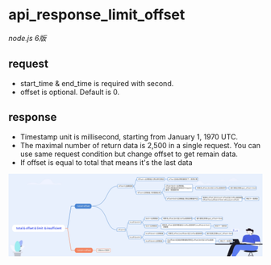 # api_response_limit_offset 

_node.js 6版_

## request
* start_time & end_time is required with second.
* offset is optional. Default is 0.

## response
* Timestamp unit is millisecond, starting from January 1, 1970 UTC.
* The maximal number of return data is 2,500 in a single request. You can use same request condition but change offset to get remain data.
* If offset is equal to total that means it's the last data

![](asset/OffsetLimit.jpg)
